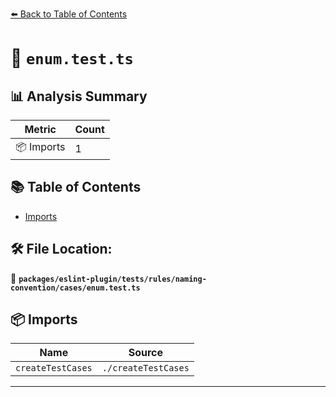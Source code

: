 [⬅️ Back to Table of Contents](../../../../../../index.md)

# 📄 `enum.test.ts`

## 📊 Analysis Summary

| Metric | Count |
|--------|-------|
| 📦 Imports | 1 |

## 📚 Table of Contents

- [Imports](#imports)

## 🛠️ File Location:
📂 **`packages/eslint-plugin/tests/rules/naming-convention/cases/enum.test.ts`**

## 📦 Imports

| Name | Source |
|------|--------|
| `createTestCases` | `./createTestCases` |


---